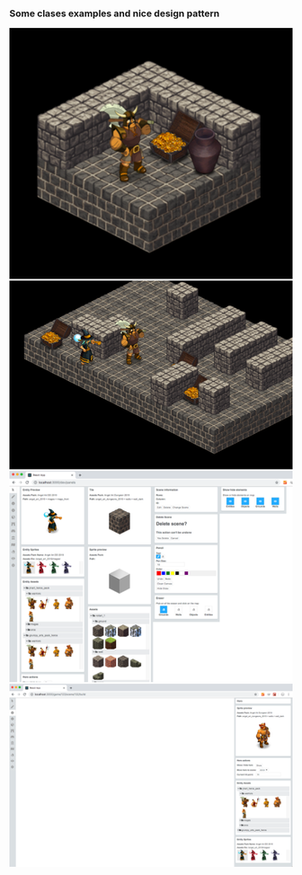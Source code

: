 ### Some clases examples and nice design pattern

![example](dungeon_6.png?raw=true "example")
![example](dungeon_7.png?raw=true "example")
![example](interface-1.png?raw=true "example")
![example](interface-2.png?raw=true "example")